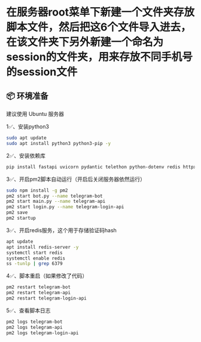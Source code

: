 # 在服务器root菜单下新建一个文件夹存放脚本文件，然后把这6个文件导入进去，在该文件夹下另外新建一个命名为session的文件夹，用来存放不同手机号的session文件

## 📦 环境准备

建议使用 Ubuntu 服务器

1✅、安装python3
```bash
sudo apt update
sudo apt install python3 python3-pip -y
```

2✅、安装依赖库
```bash
pip install fastapi uvicorn pydantic telethon python-dotenv redis httpx "aiogram>=3.0.0,<4.0.0"
```

3✅、开启pm2脚本自动运行（开启后关闭服务器依然运行）
```bash
sudo npm install -g pm2
pm2 start bot.py --name telegram-bot
pm2 start main.py --name telegram-api
pm2 start login.py --name telegram-login-api
pm2 save
pm2 startup
```

3✅、开启redis服务，这个用于存储验证码hash
```bash
apt update
apt install redis-server -y
systemctl start redis
systemctl enable redis
ss -tunlp | grep 6379
```

4✅、脚本重启（如果修改了代码）
```bash
pm2 restart telegram-bot
pm2 restart telegram-api
pm2 restart telegram-login-api
```

5✅、查看脚本日志
```bash
pm2 logs telegram-bot
pm2 logs telegram-api
pm2 logs telegram-login-api
```
